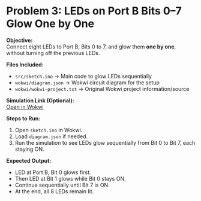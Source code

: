 # Problem 3: LEDs on Port B Bits 0–7 Glow One by One

**Objective:**  
Connect eight LEDs to Port B, Bits 0 to 7, and glow them **one by one**, without turning off the previous LEDs.

**Files Included:**  
- `src/sketch.ino` → Main code to glow LEDs sequentially  
- `wokwi/diagram.json` → Wokwi circuit diagram for the setup  
- `wokwi/wokwi-project.txt` → Original Wokwi project information/source

**Simulation Link (Optional):**  
[Open in Wokwi](https://wokwi.com/projects/443597115889181697)

**Steps to Run:**  
1. Open `sketch.ino` in Wokwi.  
2. Load `diagram.json` if needed.  
3. Run the simulation to see LEDs glow sequentially from Bit 0 to Bit 7, each staying ON.

**Expected Output:**  
- LED at Port B, Bit 0 glows first.  
- Then LED at Bit 1 glows while Bit 0 stays ON.  
- Continue sequentially until Bit 7 is ON.  
- At the end, all 8 LEDs remain lit.
